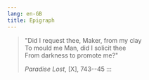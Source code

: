 ```yaml
---
lang: en-GB
title: Epigraph
---
```


> "Did I request thee, Maker, from my clay\
> To mould me Man, did I solicit thee\
> From darkness to promote me?"
>
> *Paradise Lost*, [X], 743⁠--⁠45
:::
